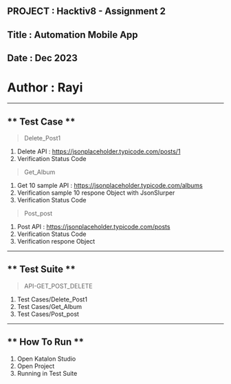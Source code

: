 
PROJECT : Hacktiv8 - Assignment 2
-----------------------------------------------------
Title : Automation Mobile App
-----------------------------------------------------
Date : Dec 2023
-----------------------------------------------------
Author : Rayi
=====================================================
-----------------------------------------------------
** Test Case **
-----------------------------------------------------
> Delete_Post1
1. Delete API : https://jsonplaceholder.typicode.com/posts/1
2. Verification Status Code
   
> Get_Album
1. Get 10 sample API : https://jsonplaceholder.typicode.com/albums
2. Verification sample 10 respone Object with JsonSlurper
3. Verification Status Code
   
> Post_post
1. Post API : https://jsonplaceholder.typicode.com/posts
2. Verification Status Code
3. Verification respone Object
-----------------------------------------------------

** Test Suite **
-----------------------------------------------------
> API-GET_POST_DELETE
1. Test Cases/Delete_Post1
2. Test Cases/Get_Album
3. Test Cases/Post_post
-----------------------------------------------------

** How To Run **
-----------------------------------------------------
1. Open Katalon Studio
2. Open Project
3. Running in Test Suite
